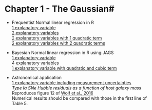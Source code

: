 # Chapter 1 - The Gaussian#


* Frequentist Normal linear regression in R  
        [1 explanatory variable](https://github.com/RafaelSdeSouza/ADA8/blob/master/Normal/normal_x1.R)  
        [2 explanatory variables](https://github.com/RafaelSdeSouza/ADA8/blob/master/Normal/normal_x1_x2.R)  
        [2 explanatory variables with 1 quadratic term](https://github.com/RafaelSdeSouza/ADA8/blob/master/Normal/normal_x1_2.R)  
        [2 explanatory variables with 2 quadratic terms](https://github.com/RafaelSdeSouza/ADA8/blob/master/Normal/normal_x1_x2_2.R)


* Bayesian Normal linear regression in R using JAGS  
        [1 explanatory variable](https://github.com/RafaelSdeSouza/ADA8/blob/master/Normal/normal_JAGS_x1_plot.R)  
        [4 explanatory variables](https://github.com/RafaelSdeSouza/ADA8/blob/master/Normal/normal_JAGS_x1_x2_x3_x4.R)  
        [1 explanatory variable with quadratic and cubic term](https://github.com/RafaelSdeSouza/ADA8/blob/master/Normal/normal_JAGS_x1_2_plot.R)

* Astronomical application  
        [1 explanatory variable including measurement uncertainties](https://github.com/RafaelSdeSouza/ADA8/blob/master/Normal/JAGS_HR.R)  
        _Type Ia SNe Hubble residuals as a function of host galaxy mass_  
        Reproduces figure 12 of [Wolf et al., 2016](http://adsabs.harvard.edu/cgi-bin/bib_query?arXiv:1602.02674)  
        Numerical results should be compared with those in the first line of Table 5. 

